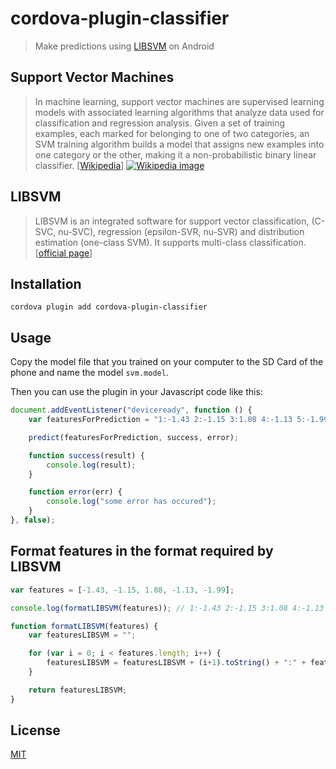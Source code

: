 # cordova-plugin-classifier
>Make predictions using [LIBSVM](https://www.csie.ntu.edu.tw/~cjlin/libsvm/) on Android

## Support Vector Machines

>In machine learning, support vector machines are supervised learning models with associated learning algorithms that analyze data used for classification and regression analysis. Given a set of training examples, each marked for belonging to one of two categories, an SVM training algorithm builds a model that assigns new examples into one category or the other, making it a non-probabilistic binary linear classifier. [[Wikipedia](http://en.wikipedia.org/wiki/Support_vector_machine)]
>[![Wikipedia image](http://upload.wikimedia.org/wikipedia/commons/1/1b/Kernel_Machine.png)](http://en.wikipedia.org/wiki/File:Kernel_Machine.png)

## LIBSVM
> LIBSVM is an integrated software for support vector classification, (C-SVC, nu-SVC), regression (epsilon-SVR, nu-SVR) and distribution estimation (one-class SVM). It supports multi-class classification. [[official page](https://www.csie.ntu.edu.tw/~cjlin/libsvm/)]

## Installation

`cordova plugin add cordova-plugin-classifier`

## Usage

Copy the model file that you trained on your computer to the SD Card of the phone and name the model `svm.model`.

Then you can use the plugin in your Javascript code like this:

```javascript
document.addEventListener("deviceready", function () {
	var featuresForPrediction = "1:-1.43 2:-1.15 3:1.08 4:-1.13 5:-1.99";

	predict(featuresForPrediction, success, error);

	function success(result) {
		console.log(result);
	}	

	function error(err) {
		console.log("some error has occured");
	}
}, false);
```

## Format features in the format required by LIBSVM

```javascript
var features = [-1.43, -1.15, 1.08, -1.13, -1.99];

console.log(formatLIBSVM(features)); // 1:-1.43 2:-1.15 3:1.08 4:-1.13 5:-1.99

function formatLIBSVM(features) {
	var featuresLIBSVM = "";

	for (var i = 0; i < features.length; i++) {
		featuresLIBSVM = featuresLIBSVM + (i+1).toString() + ":" + features[i] + " ";
	}

	return featuresLIBSVM;
}
```

## License
[MIT](https://opensource.org/licenses/MIT)